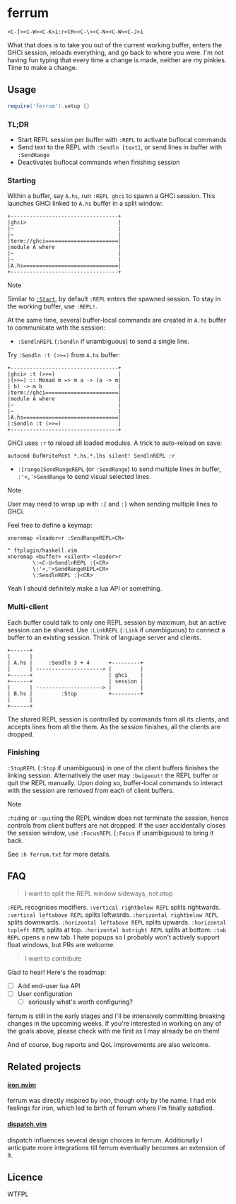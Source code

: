 # ferrum

    <C-[><C-W><C-K>i:r<CR><C-\><C-N><C-W><C-J>i

What that does is to take you out of the current working buffer,
enters the GHCi session, reloads everything, and go back to where you were.
I'm not having fun typing that every time a change is made,
neither are my pinkies. Time to make a change.

## Usage

```lua
require('ferrum').setup {}
```

### TL;DR

- Start REPL session per buffer with `:REPL`  to activate buflocal commands
- Send text to the REPL with `:Sendln [text]`, or send lines in buffer with `:SendRange`
- Deactivates buflocal commands when finishing session

### Starting

Within a buffer, say `A.hs`, run `:REPL ghci` to spawn a GHCi session.
This launches GHCi linked to `A.hs` buffer in a split window:


    +----------------------------------+
    |ghci>                             |
    |~                                 |
    |~                                 |
    |term://ghci=======================|
    |module A where                    |
    |~                                 |
    |~                                 |
    |A.hs==============================|
    +----------------------------------+

> [!NOTE]
> Similar to [`:Start`](https://github.com/tpope/vim-dispatch),
> by default `:REPL` enters the spawned session.
> To stay in the working buffer, use `:REPL!`.

At the same time, several buffer-local commands are created in `A.hs` buffer
to communicate with the session:

- `:SendlnREPL` (`:Sendln` if unambiguous) to send a single line.

Try `:Sendln :t (>>=)` from `A.hs` buffer:

    +----------------------------------+
    |ghci> :t (>>=)                    |
    |(>>=) :: Monad m => m a -> (a -> m|
    | b) -> m b                        |
    |term://ghci=======================|
    |module A where                    |
    |~                                 |
    |~                                 |
    |A.hs==============================|
    |:Sendln :t (>>=)                  |
    +----------------------------------+

GHCi uses `:r` to reload all loaded modules. A trick to auto-reload on save:

```vim
autocmd BufWritePost *.hs,*.lhs silent! SendlnREPL :r
```

- `:[range]SendRangeREPL` (or `:SendRange`) to send multiple lines in buffer,
  `:'<,'>SendRange` to send visual selected lines.

> [!NOTE]
> User may need to wrap up with `:{` and `:}` when sending multiple lines to GHCi.

Feel free to define a keymap:

```vim
xnoremap <leader>r :SendRangeREPL<CR>
```
```vim
" ftplugin/haskell.vim
xnoremap <buffer> <silent> <leader>r 
        \:<C-U>SendlnREPL :{<CR>
        \:'<,'>SendRangeREPL<CR>
        \:SendlnREPL :}<CR>
```

Yeah I should definitely make a lua API or something.

### Multi-client

Each buffer could talk to only one REPL session by maximum,
but an active session can be shared.
Use `:LinkREPL` (`:Link` if unambiguous) to connect a buffer to an
existing session. Think of language server and clients.

    +------+
    |      |           
    | A.hs |     :Sendln 3 + 4      +---------+ 
    |      | ---------------------> |         |  
    +------+                        | ghci    |  
    +------+                        | session |  
    |      | ---------------------> |         |
    | B.hs |         :Stop          +---------+  
    |      |    
    +------+

The shared REPL session is controlled by commands from all its clients,
and accepts lines from all the them.
As the session finishes, all the clients are dropped.

### Finishing

`:StopREPL` (`:Stop` if unambiguous) in one of the client buffers finishes the linking session. 
Alternatively the user may `:bwipeout!` the REPL buffer or quit the REPL manually.
Upon doing so, buffer-local commands to interact with the session are removed from each of client buffers.

> [!NOTE]
> `:hid`ing or `:quit`ing the REPL window does not terminate the session,
> hence controls from client buffers are not dropped.
> If the user accidentally closes the session window,
> use `:FocusREPL` (`:Focus` if unambiguous) to bring it back.

See `:h ferrum.txt` for more details.

## FAQ

> I want to split the REPL window sideways, not atop

`:REPL` recognises modifiers.
`:vertical rightbelow REPL` splits rightwards. `:vertical leftabove REPL` splits leftwards.
`:horizontal rightbelow REPL` splits downwards. `:horizontal leftabove REPL` splits upwards.
`:horizontal topleft REPL` splits at top. `:horizontal botright REPL` splits at bottom.
`:tab REPL` opens a new tab.
I hate popups so I probably won't actively support float windows,
but PRs are welcome.

> I want to contribute

Glad to hear! Here's the roadmap:

- [ ] Add end-user lua API
- [ ] User configuration
    - [ ] seriously what's worth configuring?

ferrum is still in the early stages
and I'll be intensively committing
breaking changes in the upcoming weeks.
If you're interested in working on any of the goals above,
please check with me first as I may already be on them!

And of course, bug reports and QoL improvements are also welcome.

## Related projects

#### [iron.nvim](https://github.com/Vigemus/iron.nvim)

ferrum was directly inspired by iron, though only by the name.
I had mix feelings for iron, which led to birth of ferrum
where I'm finally satisfied.

#### [dispatch.vim](https://github.com/tpope/vim-dispatch)

dispatch influences several design choices in ferrum.
Additionally I anticipate more integrations
till ferrum eventually becomes an extension of it.

## Licence

WTFPL

